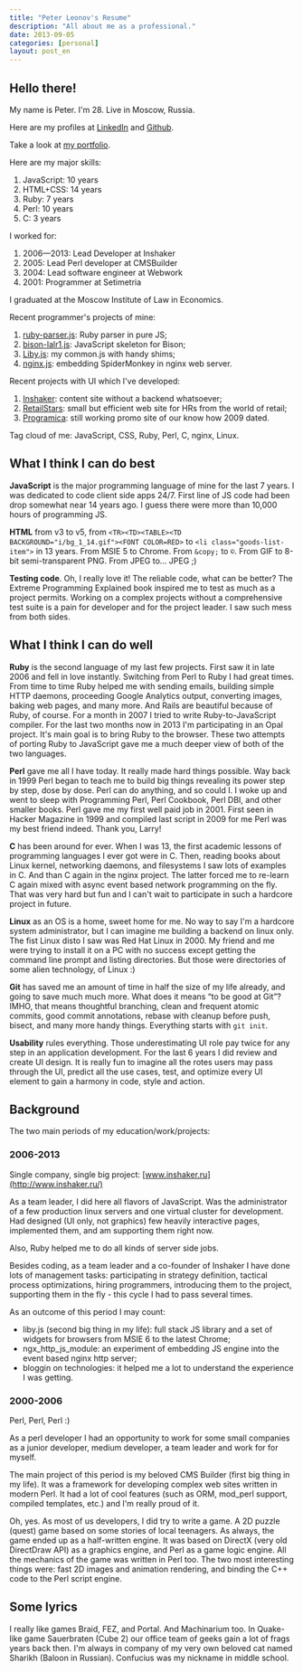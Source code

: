 ```yaml
---
title: "Peter Leonov's Resume"
description: "All about me as a professional."
date: 2013-09-05
categories: [personal]
layout: post_en
---
```


## Hello there!

My name is Peter. I'm 28. Live in Moscow, Russia.

Here are my profiles at [LinkedIn](http://www.linkedin.com/in/peterleonov) and [Github](https://github.com/kung-fu-tzu).

Take a look at [my portfolio](http://kung-fu-tzu.ru/pages/portfolio.html).

Here are my major skills:

1. JavaScript: 10 years
2. HTML+CSS: 14 years
3. Ruby: 7 years
4. Perl: 10 years
5. C: 3 years

I worked for:

1. 2006—2013: Lead Developer at Inshaker
2. 2005: Lead Perl developer at CMSBuilder
3. 2004: Lead software engineer at Webwork
4. 2001: Programmer at Setimetria

I graduated at the Moscow Institute of Law in Economics.

Recent programmer's projects of mine:

1. [ruby-parser.js](https://github.com/kung-fu-tzu/ruby-parser.js): Ruby parser in pure JS;
2. [bison-lalr1.js](https://github.com/kung-fu-tzu/bison-lalr1.js): JavaScript skeleton for Bison;
3. [Liby.js](https://github.com/kung-fu-tzu/liby): my common.js with handy shims;
4. [nginx.js](https://github.com/kung-fu-tzu/ngx_http_js_module): embedding SpiderMonkey in nginx web server.

Recent projects with UI which I've developed:

1. [Inshaker](http://www.inshaker.ru/): content site without a backend whatsoever;
2. [RetailStars](http://www.retailstars.ru/): small but efficient web site for HRs from the world of retail;
3. [Programica](http://www.programica.ru/light): still working promo site of our know how 2009 dated.

Tag cloud of me: JavaScript, CSS, Ruby, Perl, C, nginx, Linux.


## What I think I can do best

**JavaScript** is the major programming language of mine for the last 7 years. I was dedicated to code client side apps 24/7. First line of JS code had been drop somewhat near 14 years ago. I guess there were more than 10,000 hours of programming JS.

**HTML** from v3 to v5, from `<TR><TD><TABLE><TD BACKGROUND="i/bg_1_14.gif"><FONT COLOR=RED>` to `<li class="goods-list-item">` in 13 years. From MSIE 5 to Chrome. From `&copy;` to `©`. From GIF to 8-bit semi-transparent PNG. From JPEG to… JPEG ;)

**Testing code**. Oh, I really love it! The reliable code, what can be better? The Extreme Programming Explained book inspired me to test as much as a project permits. Working on a complex projects without a comprehensive test suite is a pain for developer and for the project leader. I saw such mess from both sides.



## What I think I can do well

**Ruby** is the second language of my last few projects. First saw it in late 2006 and fell in love instantly. Switching from Perl to Ruby I had great times. From time to time Ruby helped me with sending emails, building simple HTTP daemons, proceeding Google Analytics output, converting images, baking web pages, and many more. And Rails are beautiful because of Ruby, of course. For a month in 2007 I tried to write Ruby-to-JavaScript compiler. For the last two months now in 2013 I'm participating in an Opal project. It's main goal is to bring Ruby to the browser. These two attempts of porting Ruby to JavaScript gave me a much deeper view of both of the two languages.

**Perl** gave me all I have today. It really made hard things possible. Way back in 1999 Perl began to teach me to build big things revealing its power step by step, dose by dose. Perl can do anything, and so could I. I woke up and went to sleep with Programming Perl, Perl Cookbook, Perl DBI, and other smaller books. Perl gave me my first well paid job in 2001. First seen in Hacker Magazine in 1999 and compiled last script in 2009 for me Perl was my best friend indeed. Thank you, Larry!

**C** has been around for ever. When I was 13, the first academic lessons of programming languages I ever got were in C. Then, reading books about Linux kernel, networking daemons, and filesystems I saw lots of examples in C. And than C again in the nginx project. The latter forced me to re-learn C again mixed with async event based network programming on the fly. That was very hard but fun and I can't wait to participate in such a hardcore project in future.

**Linux** as an OS is a home, sweet home for me. No way to say I'm a hardcore system administrator, but I can imagine me building a backend on linux only. The fist Linux disto I saw was Red Hat Linux in 2000. My friend and me were trying to install it on a PC with no success except getting the command line prompt and listing directories. But those were directories of some alien technology, of Linux :)

**Git** has saved me an amount of time in half the size of my life already, and going to save much much more. What does it means “to be good at Git”? IMHO, that means thoughtful branching, clean and frequent atomic commits, good commit annotations, rebase with cleanup before push, bisect, and many more handy things. Everything starts with `git init`.

**Usability** rules everything. Those underestimating UI role pay twice for any step in an application development. For the last 6 years I did review and create UI design. It is really fun to imagine all the rotes users may pass through the UI, predict all the use cases, test, and optimize every UI element to gain a harmony in code, style and action.


## Background

The two main periods of my education/work/projects:

### 2006-2013

Single company, single big project: [www.inshaker.ru](http://www.inshaker.ru/)

As a team leader, I did here all flavors of JavaScript. Was the administrator of a few production linux servers and one virtual cluster for development. Had designed (UI only, not graphics) few heavily interactive pages, implemented them, and am supporting them right now.

Also, Ruby helped me to do all kinds of server side jobs.

Besides coding, as a team leader and a co-founder of Inshaker I have done lots of management tasks: participating in strategy definition, tactical process optimizations, hiring programmers, introducing them to the project, supporting them in the fly - this cycle I had to pass several times.

As an outcome of this period I may count:

 - liby.js (second big thing in my life): full stack JS library and a set of widgets for browsers from MSIE 6 to the latest Chrome;
 - ngx_http_js_module: an experiment of embedding JS engine into the event based nginx http server;
 - bloggin on technologies: it helped me a lot to understand the experience I was getting.

### 2000-2006

Perl, Perl, Perl :)

As a perl developer I had an opportunity to work for some small companies as a junior developer, medium developer, a team leader and work for for myself.

The main project of this period is my beloved CMS Builder (first big thing in my life). It was a framework for developing complex web sites written in modern Perl. It had a lot of cool features (such as ORM, mod_perl support, compiled templates, etc.) and I'm really proud of it.

Oh, yes. As most of us developers, I did try to write a game. A 2D puzzle (quest) game based on some stories of local teenagers. As always, the game ended up as a half-written engine. It was based on DirectX (very old DirectDraw API) as a graphics engine, and Perl as a game logic engine. All the mechanics of the game was written in Perl too. The two most interesting things were: fast 2D images and animation rendering, and binding the C++ code to the Perl script engine.

## Some lyrics

I really like games Braid, FEZ, and Portal. And Machinarium too.
In Quake-like game Sauerbraten (Cube 2) our office team of geeks gain a lot of frags years back then.
I'm always in company of my very own beloved cat named Sharikh (Baloon in Russian). Confucius was my nickname in middle school.
